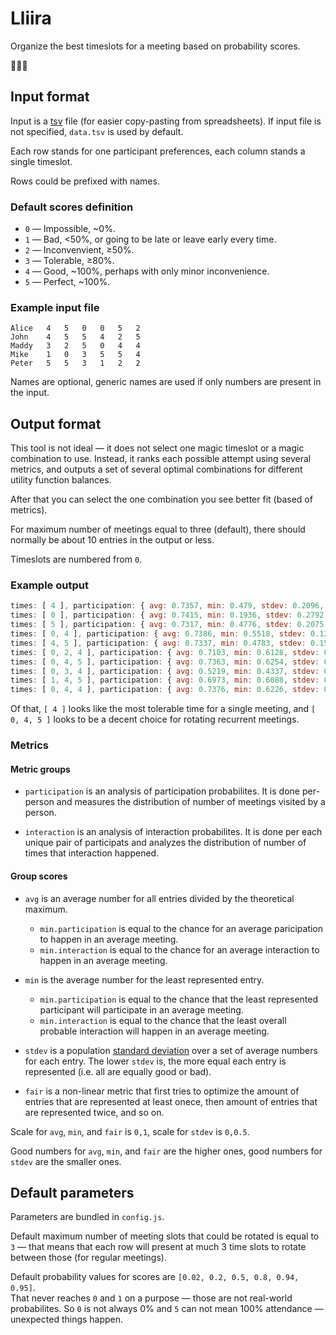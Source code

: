 # Lliira

Organize the best timeslots for a meeting based on probability scores.

📝✨💃

## Input format

Input is a [tsv][] file (for easier copy-pasting from spreadsheets).
If input file is not specified, `data.tsv` is used by default.

Each row stands for one participant preferences, each column stands a single timeslot.

Rows could be prefixed with names.

### Default scores definition

 * `0` — Impossible, ~0%.
 * `1` — Bad, <50%, or going to be late or leave early every time.
 * `2` — Inconvenvient, ≥50%.
 * `3` — Tolerable, ≥80%.
 * `4` — Good, ~100%, perhaps with only minor inconvenience.
 * `5` — Perfect, ~100%.

### Example input file

```tsv
Alice	4	5	0	0	5	2
John	4	5	5	4	2	5
Maddy	3	2	5	0	4	4
Mike	1	0	3	5	5	4
Peter	5	5	3	1	2	2
```

Names are optional, generic names are used if only numbers are present in the input.

## Output format

This tool is not ideal — it does not select one magic timeslot or a magic combination to use.
Instead, it ranks each possible attempt using several metrics, and outputs a set of several
optimal combinations for different utility function balances.

After that you can select the one combination you see better fit (based of metrics).

For maximum number of meetings equal to three (default), there should normally be about 10 entries
in the output or less.

Timeslots are numbered from `0`.

### Example output

```js
times: [ 4 ], participation: { avg: 0.7357, min: 0.479, stdev: 0.2096, fair: 0.8255 }, interaction: { avg: 0.5536, min: 0.2395, stdev: 0.2092, fair: 0.6655 }
times: [ 0 ], participation: { avg: 0.7415, min: 0.1936, stdev: 0.2792, fair: 0.5673 }, interaction: { avg: 0.5478, min: 0.1549, stdev: 0.3082, fair: 0.4745 }
times: [ 5 ], participation: { avg: 0.7317, min: 0.4776, stdev: 0.2075, fair: 0.8244 }, interaction: { avg: 0.5492, min: 0.2388, stdev: 0.2065, fair: 0.6644 }
times: [ 0, 4 ], participation: { avg: 0.7386, min: 0.5518, stdev: 0.1245, fair: 0.9678 }, interaction: { avg: 0.5507, min: 0.3185, stdev: 0.1394, fair: 0.725 }
times: [ 4, 5 ], participation: { avg: 0.7337, min: 0.4783, stdev: 0.158, fair: 0.8476 }, interaction: { avg: 0.5514, min: 0.3466, stdev: 0.1563, fair: 0.7372 }
times: [ 0, 2, 4 ], participation: { avg: 0.7103, min: 0.6128, stdev: 0.0904, fair: 0.9688 }, interaction: { avg: 0.5111, min: 0.3538, stdev: 0.1004, fair: 0.8261 }
times: [ 0, 4, 5 ], participation: { avg: 0.7363, min: 0.6254, stdev: 0.0819, fair: 0.9655 }, interaction: { avg: 0.5502, min: 0.3626, stdev: 0.09, fair: 0.7937 }
times: [ 0, 3, 4 ], participation: { avg: 0.5219, min: 0.4337, stdev: 0.0607, fair: 0.9193 }, interaction: { avg: 0.3765, min: 0.2261, stdev: 0.0817, fair: 0.6501 }
times: [ 1, 4, 5 ], participation: { avg: 0.6973, min: 0.6088, stdev: 0.0708, fair: 0.9527 }, interaction: { avg: 0.4973, min: 0.3072, stdev: 0.0845, fair: 0.7563 }
times: [ 0, 4, 4 ], participation: { avg: 0.7376, min: 0.6226, stdev: 0.122, fair: 0.9585 }, interaction: { avg: 0.5516, min: 0.364, stdev: 0.1283, fair: 0.7653 }
```

Of that, `[ 4 ]` looks like the most tolerable time for a single meeting, and `[ 0, 4, 5 ]` looks to be
a decent choice for rotating recurrent meetings. 

### Metrics

#### Metric groups

* `participation` is an analysis of participation probabilites.
  It is done per-person and measures the distribution of number of meetings visited by a person.

* `interaction` is an analysis of interaction probabilites.
  It is done per each unique pair of participats and analyzes the distribution of number of times
  that interaction happened.

#### Group scores

* `avg` is an average number for all entries divided by the theoretical maximum.
  * `min.participation` is equal to the chance for an average paricipation to happen in an average
    meeting.
  * `min.interaction` is equal to the chance for an average interaction to happen in an average
    meeting.

* `min` is the average number for the least represented entry.
  * `min.participation` is equal to the chance that the least represented participant will
    participate in an average meeting.
  * `min.interaction` is equal to the chance that the least overall probable interaction will happen
    in an average meeting.

* `stdev` is a population [standard deviation][] over a set of average numbers for each entry.
  The lower `stdev` is, the more equal each entry is represented (i.e. all are equally good or bad).

* `fair` is a non-linear metric that first tries to optimize the amount of entries that are
  represented at least onece, then amount of entries that are represented twice, and so on.

Scale for `avg`, `min`, and `fair` is `0,1`, scale for `stdev` is `0,0.5`.

Good numbers for `avg`, `min`, and `fair` are the higher ones, good numbers for `stdev` are the
smaller ones.

## Default parameters

Parameters are bundled in `config.js`.

Default maximum number of meeting slots that could be rotated is equal to `3` — that means that each
row will present at much 3 time slots to rotate between those (for regular meetings).

Default probability values for scores are `[0.02, 0.2, 0.5, 0.8, 0.94, 0.95]`.  
That never reaches `0` and `1` on a purpose — those are not real-world probabilites.
So `0` is not always 0% and `5` can not mean 100% attendance — unexpected things happen.

[tsv]: https://en.wikipedia.org/wiki/Tab-separated_values
[standard deviation]: https://en.wikipedia.org/wiki/Standard_deviation

